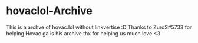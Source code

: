 # hovaclol-Archive
This is a archve of hovac.lol 
without linkvertise :D 
Thanks to ZuroS#5733 for helping Hovac.ga is his archive thx for helping us much love <3
